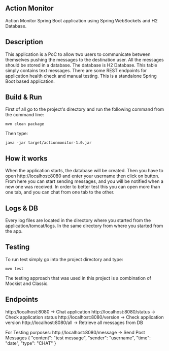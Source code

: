 **Action Monitor**
-

Action Monitor Spring Boot application using Spring WebSockets and H2 Database.

Description
-----------------------
This application is a PoC to allow two users to communicate between themselves pushing the messages to the destination user. All the messages
should be stored in a database.
The database is H2 Database.
This table simply contains text messages.
There are some REST endpoints for application health check and manual testing.
This is a standalone Spring Boot based application.

Build & Run
-----------
First of all go to the project's directory and run the following command from the command line:
```
mvn clean package
```
Then type:
```
java -jar target/actionmonitor-1.0.jar
```
How it works
------------
When the application starts, the database will be created.
Then you have to open http://localhost:8080 and enter your username then click on button.
From here you can start sending messages, and you will be notified when a new one was received.
In order to better test this you can open more than one tab, and you can chat from one tab to the other.

Logs & DB
---------
Every log files are located in the directory where you started from the application/tomcat/logs.
In the same directory from where you started from the app.

Testing
-------
To run test simply go into the project directory and type:
```
mvn test
```
The testing approach that was used in this project is a combination of Mockist and Classic.

Endpoints
---------
http://localhost:8080          -> Chat application
http://localhost:8080/status   -> Check application status
http://localhost:8080/version  -> Check application version
http://localhost:8080/all      -> Retrieve all messages from DB

For Testing purposes:
http://localhost:8080/message  -> Send Post Messages
{
    "content": "test message",
    "sender": "username",
    "time": "date",
	"type": "CHAT"
}